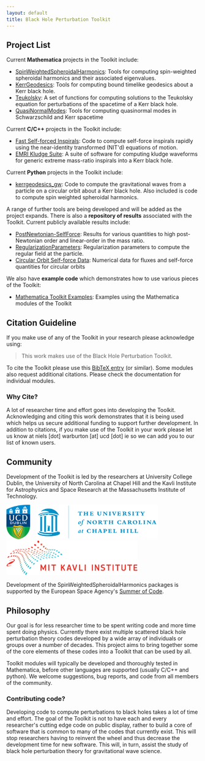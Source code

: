 ```yaml
---
layout: default
title: Black Hole Perturbation Toolkit
---
```


## Project List

Current **Mathematica** projects in the Toolkit include:

* [SpinWeightedSpheroidalHarmonics](https://blackholeperturbationtoolkit.github.io/SpinWeightedSpheroidalHarmonics): Tools for computing spin-weighted spheroidal harmonics and their associated eigenvalues.
* [KerrGeodesics](https://blackholeperturbationtoolkit.github.io/KerrGeodesics): Tools for computing bound timelike geodesics about a Kerr black hole.
* [Teukolsky](https://github.com/BlackHolePerturbationToolkit/Teukolsky): A set of functions for computing solutions to the Teukolsky equation for perturbations of the spacetime of a Kerr black hole.
* [QuasiNormalModes](https://github.com/BlackHolePerturbationToolkit/QuasiNormalModes): Tools for computing quasinormal modes in Schwarzschild and Kerr spacetime

Current **C/C++** projects in the Toolkit include:

* [Fast Self-forced Inspirals](https://blackholeperturbationtoolkit.github.io/Fast_Self-Forced_Inspirals/): Code to compute self-force inspirals rapidly using the near-identity transformed (NIT'd) equations of motion.
* [EMRI Kludge Suite](https://github.com/alvincjk/EMRI_Kludge_Suite): A suite of software for computing kludge waveforms for generic extreme mass-ratio inspirals into a Kerr black hole.

Current **Python** projects in the Toolkit include:

* [kerrgeodesics_gw](https://github.com/BlackHolePerturbationToolkit/kerrgeodesic_gw): Code to compute the gravitational waves from a particle on a circular orbit about a Kerr black hole. Also included is code to compute spin weighted spheroidal harmonics.

A range of further tools are being developed and will be added as the project expands. There is also a **repository of results** associated with the Toolkit. Current publicly available results include:

* [PostNewtonian-SelfForce](http://bhptoolkit.org/PostNewtonianSelfForce/): Results for various quantities to high post-Newtonian order and linear-order in the mass ratio.
* [RegularizationParameters](https://github.com/BlackHolePerturbationToolkit/RegularizationParameters): Regularization parameters to compute the regular field at the particle.
* [Circular Orbit Self-force Data](https://github.com/BlackHolePerturbationToolkit/CircularOrbitSelfForceData): Numerical data for fluxes and self-force quantities for circular orbits

We also have **example code** which demonstrates how to use various pieces of the Toolkit:

 * [Mathematica Toolkit Examples](https://github.com/BlackHolePerturbationToolkit/MathematicaToolkitExamples): Examples using the Mathematica modules of the Toolkit

## Citation Guideline

If you make use of any of the Toolkit in your research please acknowledge using:

> This work makes use of the Black Hole Perturbation Toolkit.

To cite the Toolkit please use this [BibTeX entry](BHPToolkit.bib) (or similar). Some modules also request additional citations. Please check the documentation for individual modules. 

### Why Cite?

A lot of researcher time and effort goes into developing the Toolkit. Acknowledging and citing this work demonstrates that it is being used which helps us secure additional funding to support further development. In addition to citations, if you make use of the Toolkit in your work please let us know at niels [dot] warburton [at] ucd [dot] ie so we can add you to our list of known users.

## Community

Development of the Toolkit is led by the researchers at University College Dublin, the University of North Carolina at Chapel Hill and the Kavli Institute for Astrophysics and Space Research at the Massachusetts Institute of Technology.

<img src="UCDLogo.jpg" height="90px"> &nbsp;&nbsp; <img src="UNC_logo.jpg" height="90px"> &nbsp;&nbsp; <img src="logo-mit-kavli.png" height="90px">

Development of the SpinWeightedSpheroidalHarmonics packages is supported by the European Space Agency's [Summer of Code](http://www.esa.int/Our_Activities/Space_Engineering_Technology/SOCIS_The_ESA_Summer_of_Code_in_Space).

## Philosophy

Our goal is for less researcher time to be spent writing code and more time spent doing physics. Currently there exist multiple scattered black hole perturbation theory codes developed by a wide array of individuals or groups over a number of decades. This project aims to bring together some of the core elements of these codes into a Toolkit that can be used by all.

Toolkit modules will typically be developed and thoroughly tested in Mathematica, before other languages are supported (usually C/C++ and python). We welcome suggestions, bug reports, and code from all members of the community.

### Contributing code?

Developing code to compute perturbations to black holes takes a lot of time and effort. The goal of the Toolkit is not to have each and every researcher's cutting edge code on public display, rather to build a core of software that is common to many of the codes that currently exist. This will stop researchers having to reinvent the wheel and thus decrease the development time for new software. This will, in turn, assist the study of black hole perturbation theory for gravitational wave science.